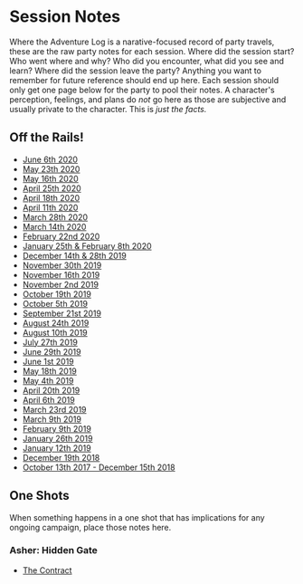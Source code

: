 <!-- TITLE: Session Notes -->

<!-- SUBTITLE: who, what, when, where, and how much? -->

# Session Notes

Where the Adventure Log is a narative-focused record of party travels, these are the raw party notes for each session. Where did the session start? Who went where and why? Who did you encounter, what did you see and learn? Where did the session leave the party? Anything you want to remember for future reference should end up here. Each session should only get one page below for the party to pool their notes. A character's perception, feelings, and plans do _not_ go here as those are subjective and usually private to the character. This is _just the facts._ 

## Off the Rails!

* [June 6th  2020](2020-06-06.md)
* [May 23th  2020](2020-05-23.md)
* [May 16th  2020](2020-05-16.md)
* [April 25th  2020](2020-04-25.md)
* [April 18th  2020](2020-04-18)
* [April 11th  2020](2020-04-11)
* [March 28th  2020](2020-03-28)
* [March 14th  2020](2020-03-14)
* [February 22nd 2020](2020-02-22)
* [January 25th & February 8th 2020](2020-01-25-02-08)
* [December 14th & 28th 2019](2019-12-14-28)
* [November 30th 2019](2019-11-30)
* [November 16th 2019](2019-11-16)
* [November 2nd 2019](2019-11-02)
* [October 19th 2019](2019-10-19)
* [October 5th 2019](2019-10-05)
* [September 21st 2019](2019-09-21)
* [August 24th 2019](2019-08-24)
* [August 10th 2019](2019-08-10)
* [July 27th 2019](2019-07-27)
* [June 29th 2019](2019-06-29)
* [June 1st 2019](2019-06-01)
* [May 18th 2019](2019-05-18)
* [May 4th 2019](2019-05-04)
* [April 20th 2019](2019-04-20)
* [April 6th 2019](2019-04-06)
* [March 23rd 2019](2019-03-23)
* [March 9th 2019](2019-03-09)
* [February 9th 2019](2019-02-09)
* [January 26th 2019](2019-01-26)
* [January 12th 2019](2019-01-12)
* [December 19th 2018](2018-12-19)
* [October 13th 2017 - December 15th 2018](2017-10-13-2018-12-15)

## One Shots

When something happens in a one shot that has implications for any ongoing campaign, place those notes here.

### Asher: Hidden Gate

* [The Contract](2019-06-15-asher-contract)
